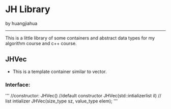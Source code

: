 # JH Library
by huangjiahua
***
This is a little library of some containers and abstract data types
for my algorithm course and c++ course.

## JHVec
- This is a template container similar to vector.
### Interface:
'''
//constructor:
JHVec() //default constructor
JHVec(std::intializerlist<T> il) // list intializer
JHVec(size_type sz, value_type elem);
'''
